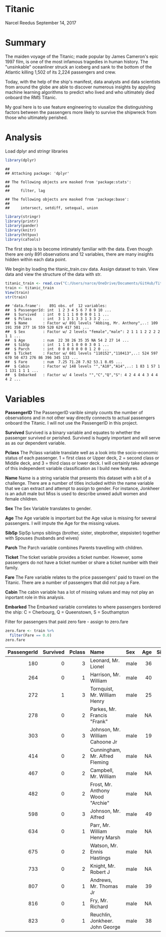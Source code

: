 Titanic
================
Narcel Reedus
September 14, 2017

Summary
=======

The maiden voyage of the Titanic; made popular by James Cameron's epic 1997 film, is one of the most infamous tragedies in human history. The "unsinkable" oceanliner struck an iceberg and sank to the bottom of the Atlantic killing 1,502 of its 2,224 passengers and crew.

Today, with the help of the ship's manifest, data analysts and data scientists from around the globe are able to discover numerous insights by appyling machine learning algorithms to predict who lived and who ultimately died onboard the RMS Titanic.

My goal here is to use feature engineering to viusalize the distinguishing factors between the passengers more likely to survive the shipwreck from those who ultimately perished.

Analysis
========

Load dplyr and stringr libraries

``` r
library(dplyr)
```

    ## 
    ## Attaching package: 'dplyr'

    ## The following objects are masked from 'package:stats':
    ## 
    ##     filter, lag

    ## The following objects are masked from 'package:base':
    ## 
    ##     intersect, setdiff, setequal, union

``` r
library(stringr)
library(printr)
library(pander)
library(knitr)
library(httpuv)
library(caTools)
```

The first step is to become intimately familiar with the data. Even though there are only 891 observations and 12 variables, there are many insights hidden within each data point.

We begin by loading the titanic\_train.csv data. Assign dataset to train. View data and view the structure of the data with str.

``` r
titanic_train <- read.csv("C:/Users/narce/OneDrive/Documents/GitHub/Titanic/titanic_train.csv")
train <- titanic_train
View(train)
str(train)
```

    ## 'data.frame':    891 obs. of  12 variables:
    ##  $ PassengerId: int  1 2 3 4 5 6 7 8 9 10 ...
    ##  $ Survived   : int  0 1 1 1 0 0 0 0 1 1 ...
    ##  $ Pclass     : int  3 1 3 1 3 3 1 3 3 2 ...
    ##  $ Name       : Factor w/ 891 levels "Abbing, Mr. Anthony",..: 109 191 358 277 16 559 520 629 417 581 ...
    ##  $ Sex        : Factor w/ 2 levels "female","male": 2 1 1 1 2 2 2 2 1 1 ...
    ##  $ Age        : num  22 38 26 35 35 NA 54 2 27 14 ...
    ##  $ SibSp      : int  1 1 0 1 0 0 0 3 0 1 ...
    ##  $ Parch      : int  0 0 0 0 0 0 0 1 2 0 ...
    ##  $ Ticket     : Factor w/ 681 levels "110152","110413",..: 524 597 670 50 473 276 86 396 345 133 ...
    ##  $ Fare       : num  7.25 71.28 7.92 53.1 8.05 ...
    ##  $ Cabin      : Factor w/ 148 levels "","A10","A14",..: 1 83 1 57 1 1 131 1 1 1 ...
    ##  $ Embarked   : Factor w/ 4 levels "","C","Q","S": 4 2 4 4 4 3 4 4 4 2 ...

Variables
=========

**PassengerID** The PassengerID varible simply counts the number of observations and in not other way directly connects to actual passengers onboard the Titanic. I will not use the PassengerID in this project.

**Survived** Survived is a binary variable and equates to whether the passenger survived or perished. Survived is hugely important and will serve as as our dependent variable.

**Pclass** The Pclass variable translate well as a look into the socio-economic status of each passenger. 1 = first class or Upper deck, 2 = second class or Middle deck, and 3 = third class or lower deck. I will certainly take advange of this independent variable classification as I build new features.

**Name** Name is a string variable that presents this dataset with a bit of a challenge. There are a number of titles included within the name variable that we can extract and attempt to assign to gender. For instance, Jonkheer is an adult male but Miss is used to describe unwed adult women and female children.

**Sex** The Sex Variable translates to gender.

**Age** The Age variable is important but the Age value is missing for several passengers. I will impute the Age for the missing values.

**SibSp** SipSp lumps siblings (brother, sister, stepbrother, stepsister) together with Spouses (husbands and wives)

**Parch** The Parch variable combines Parents travelling with children.

**Ticket** The ticket variable provides a ticket number. However, some passengers do not have a ticket number or share a ticket number with their family.

**Fare** The Fare variable relates to the price passengers' paid to travel on the Titanic. There are a number of passengers that did not pay a Fare.

**Cabin** The cabin variable has a lot of missing values and may not play an inportant role in this analysis.

**Embarked** The Embarked variable correlates to where passengers bordered the ship: C = Cherbourg, Q = Queenstown, S = Southampton

Filter for passengers that paid zero fare - assign to zero.fare

``` r
zero.fare <- train %>%
  filter(Fare == 0.0)
zero.fare
```

|  PassengerId|  Survived|  Pclass| Name                             | Sex  |  Age|  SibSp|  Parch| Ticket |  Fare| Cabin | Embarked |
|------------:|---------:|-------:|:---------------------------------|:-----|----:|------:|------:|:-------|-----:|:------|:---------|
|          180|         0|       3| Leonard, Mr. Lionel              | male |   36|      0|      0| LINE   |     0|       | S        |
|          264|         0|       1| Harrison, Mr. William            | male |   40|      0|      0| 112059 |     0| B94   | S        |
|          272|         1|       3| Tornquist, Mr. William Henry     | male |   25|      0|      0| LINE   |     0|       | S        |
|          278|         0|       2| Parkes, Mr. Francis "Frank"      | male |   NA|      0|      0| 239853 |     0|       | S        |
|          303|         0|       3| Johnson, Mr. William Cahoone Jr  | male |   19|      0|      0| LINE   |     0|       | S        |
|          414|         0|       2| Cunningham, Mr. Alfred Fleming   | male |   NA|      0|      0| 239853 |     0|       | S        |
|          467|         0|       2| Campbell, Mr. William            | male |   NA|      0|      0| 239853 |     0|       | S        |
|          482|         0|       2| Frost, Mr. Anthony Wood "Archie" | male |   NA|      0|      0| 239854 |     0|       | S        |
|          598|         0|       3| Johnson, Mr. Alfred              | male |   49|      0|      0| LINE   |     0|       | S        |
|          634|         0|       1| Parr, Mr. William Henry Marsh    | male |   NA|      0|      0| 112052 |     0|       | S        |
|          675|         0|       2| Watson, Mr. Ennis Hastings       | male |   NA|      0|      0| 239856 |     0|       | S        |
|          733|         0|       2| Knight, Mr. Robert J             | male |   NA|      0|      0| 239855 |     0|       | S        |
|          807|         0|       1| Andrews, Mr. Thomas Jr           | male |   39|      0|      0| 112050 |     0| A36   | S        |
|          816|         0|       1| Fry, Mr. Richard                 | male |   NA|      0|      0| 112058 |     0| B102  | S        |
|          823|         0|       1| Reuchlin, Jonkheer. John George  | male |   38|      0|      0| 19972  |     0|       | S        |
